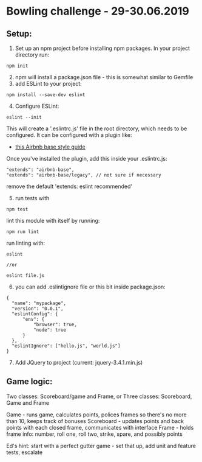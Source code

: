 # Bowling challenge - 29-30.06.2019

## Setup:

1. Set up an npm project before installing npm packages. In your project directory run:

```
npm init
```

2. npm will install a package.json file - this is somewhat similar to Gemfile
3. add ESLint to your project:

```
npm install --save-dev eslint
```

4. Configure ESLint:

```
eslint --init
```

This will create a '.eslintrc.js' file in the root directory, which needs to be configured. It can be configured with a plugin like:

- [this Airbnb base style guide](https://www.npmjs.com/package/eslint-config-airbnb-base)

Once you've installed the plugin, add this inside your .eslintrc.js:

```
"extends": "airbnb-base",
"extends": "airbnb-base/legacy", // not sure if necessary
```

remove the default 'extends: eslint recommended'  

5. run tests with

```
npm test
```

lint this module with itself by running:

```
npm run lint
```

run linting with:

```
eslint

//or

eslint file.js
```

6. you can add .eslintignore file or this bit inside package.json:

```
{
  "name": "mypackage",
  "version": "0.0.1",
  "eslintConfig": {
      "env": {
          "browser": true,
          "node": true
      }
  },
  "eslintIgnore": ["hello.js", "world.js"]
}
```

7. Add JQuery to project (current: jquery-3.4.1.min.js)

## Game logic:

Two classes: Scoreboard/game and Frame, or
Three classes: Scoreboard, Game and Frame

Game - runs game, calculates points, polices frames so there's no more than 10, keeps track of bonuses
Scoreboard - updates points and back points with each closed frame, communicates with interface
Frame - holds frame info: number, roll one, roll two, strike, spare, and possibly points

Ed's hint: start with a perfect gutter game - set that up, add unit and feature tests, escalate